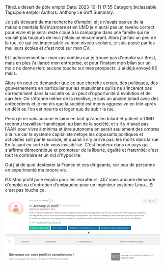 Title:Le désert de pole emploi
Date: 2023-10-11 17:55
Category:Inclassable
Tags:pole emploi
Authors: Anthony Le Goff
Summary:

Je suis écoeuré de ma recherche d'emploi, si je n'avais pas eu de la maladie mentale fini incarcéré et en UMD je n'aurai pas un revenu correct pour vivre et je serai resté cloué à la campagne dans une famille qui ne voulait pas toujours de moi: j'étais un encombrant. Alors j'ai fais un peu de la rue, ce qui est impensable vu mon niveau scolaire, je suis passé par les meilleurs écoles et c'est noté sur mon CV. 

Et l'acharnement sur mon cas continu car je trouve pas d'emploi sur Brest, mais en plus j'ai lancé mon entreprise, et pour l'instant mon bilan sur un mois ne donne rien: aucune touche sur mes prospects. J'ai déjà envoyé 80 mails.

Alors on peut ce demander que ce que cherche certain, des politiques, des gouvernements en particulier sur les musulmans qu'ils ne s'incèrent pas correctement dans la societé ou on peut d'opportunité d'évolution et de carrière. On s'étonne même de la récidive, je suis un ancien tolard avec des antécédents et je me dis que la société est moins aggressive en tôle après un délit ou l'on est nourris et loger que de subir la rue.

Perso je ne vois aucune éclairci en tant qu'ancien tolard et patient d'UMD reconnu travailleur handicapé: au ban de la société, et s'il y n'avait pas l'AAH pour vivre à minima et être autonome on serait seulement des ombres à la rue car le système capitaliste netoye les opposants politiques et activistes soit par le suicide, et quand il n'y arrive pas: les morts dans la rue. En faisant en sorte de vous invisibilisé. C'est honteux dans un pays qui s'affirme démocratique et promoteur de la liberté, égalité et fraternité: c'est tout le contraire et un nid d'hypocrite.

Oui j'ai de quoi destester la France et ces dirigeants, car peu de personne on experimenté ma propre vie. 

PJ: Mon profil pole emploi pour les recruteurs, 407 vues aucune demande d'emploi ou d'entretien d'embauche pour un ingénieur système Linux...Si c'est pas louche ça.

![profil pole emploi](images/pole-emploi-profil.png)
